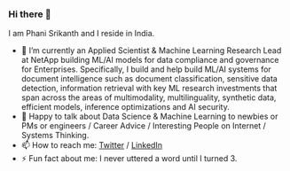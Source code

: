 ### Hi there 👋

I am Phani Srikanth and I reside in India.

- 🔭 I’m currently an Applied Scientist & Machine Learning Research Lead at NetApp building ML/AI models for data compliance and governance for Enterprises. Specifically, I build and help build ML/AI systems for document intelligence such as document classification, sensitive data detection, information retrieval with key ML research investments that span across the areas of multimodality, multilinguality, synthetic data, efficient models, inference optimizations and AI security.
- 💬 Happy to talk about Data Science & Machine Learning to newbies or PMs or engineers / Career Advice / Interesting People on Internet / Systems Thinking.
- 📫 How to reach me: [Twitter](https://www.twitter.com/phanisrikanth33) / [LinkedIn](https://www.linkedin.com/in/phanisrikanth/)
- ⚡ Fun fact about me: I never uttered a word until I turned 3.
